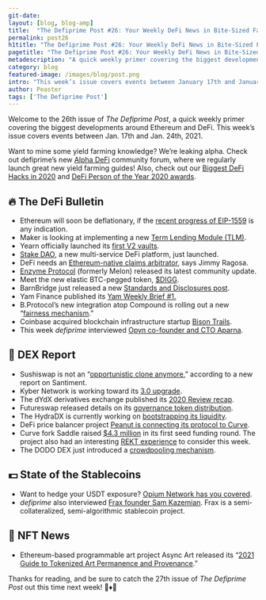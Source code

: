 ```yaml
---
git-date:
layout: [blog, blog-amp]
title:  "The Defiprime Post #26: Your Weekly DeFi News in Bite-Sized Fashion"
permalink: post26
h1title: "The Defiprime Post #26: Your Weekly DeFi News in Bite-Sized Fashion"
pagetitle: "The Defiprime Post #26: Your Weekly DeFi News in Bite-Sized Fashion"
metadescription: "A quick weekly primer covering the biggest developments around Ethereum and DeFi. This week’s issue covers events between January 17th and January 24th, 2021"
category: blog
featured-image: /images/blog/post.png
intro: "This week’s issue covers events between January 17th and January 24th, 2021"
author: Peaster
tags: ['The Defiprime Post']
---
```


Welcome to the 26th issue of _The Defiprime Post_, a quick weekly primer covering the biggest developments around Ethereum and DeFi. This week’s issue covers events between Jan. 17th and Jan. 24th, 2021.

Want to mine some yield farming knowledge? We’re leaking alpha. Check out defiprime’s new [Alpha DeFi](https://alpha.defiprime.com/c/yield-farming/6) community forum, where we regularly launch great new yield farming guides! Also, check out our [Biggest DeFi Hacks in 2020](https://defiprime.com/hacks2020) and [DeFi Person of the Year 2020 awards](https://defiprime.com/defi-person-2020).


## 🔥 The DeFi Bulletin

*   Ethereum will soon be deflationary, if the [recent progress of EIP-1559](https://hackmd.io/@timbeiko/1559-updates/https%3A%2F%2Fhackmd.io%2F%40timbeiko%2F1559-update-006) is any indication.
*   Maker is looking at implementing a new [Term Lending Module (TLM)](https://forum.makerdao.com/t/mip43-term-lending-module-tlm/6153). 
*   Yearn officially launched its [first V2 vaults](https://yearn.finance/vaults). 
*   [Stake DAO](https://stake-dao.medium.com/stake-dao-is-live-c72927391df), a new multi-service DeFi platform, just launched. 
*   DeFi needs an [Ethereum-native claims arbitrator](https://blog.kleros.io/why-defi-insurance-needs-an-ethereum-native-claims-arbitrator/), says Jimmy Ragosa. 
*   [Enzyme Protocol](https://medium.com/enzymefinance/fund-in-the-shell-e82c46a0a0fa) (formerly Melon) released its latest community update. 
*   Meet the new elastic BTC-pegged token, [$DIGG](https://badgerdao.medium.com/breaking-ground-on-digg-9e76a25326d7).
*   BarnBridge just released a new [Standards and Disclosures post](https://medium.com/barnbridge/barnbridge-standards-and-disclosures-c218bb29c0f6).
*   Yam Finance published its [Yam Weekly Brief #1.](https://yambrief.substack.com/p/yam-weekly-brief-1)  
*    B.Protocol’s new integration atop Compound is rolling out a new “[fairness mechanism](https://medium.com/b-protocol/fair-liquidation-protocol-on-top-of-compound-8bb46338f0c5).”
*   Coinbase acquired blockchain infrastructure startup [Bison Trails](https://www.coindesk.com/coinbase-buys-blockchain-infrastructure-startup-bison-trails). 
*   This week _defiprime_ interviewed [Opyn co-founder and CTO Aparna](https://defiprime.com/opyn). 


## 💱 DEX Report

*   Sushiswap is not an “[opportunistic clone anymore](https://insights.santiment.net/read/sushi---not-just-an-opportunistic-clone-anymore-6205),” according to a new report on Santiment. 
*   Kyber Network is working toward its [3.0 upgrade](https://blog.kyber.network/kyber-3-0-architecture-revamp-dynamic-mm-and-knc-migration-proposal-acae41046513). 
*   The dYdX derivatives exchange published its [2020 Review recap](https://integral.dydx.exchange/2020-review/). 
*   Futureswap released details on its [governance token distribution](https://medium.com/futureswap/futureswap-governance-token-distribution-d2712c855da5). 
*   The HydraDX is currently working on [bootstrapping its liquidity](https://hydradx.substack.com/p/hydradx-distribution-bootstrapping). 
*   DeFi price balancer project [Peanut is connecting its protocol to Curve](https://medium.com/peanut-trade/peanut-partners-curve-14e19877308e). 
*   Curve fork Saddle raised [$4.3 million](https://www.coindesk.com/saddle-raises-4-3m-for-slippage-free-defi-trading) in its first seed funding round. The project also had an interesting [REKT experience](https://www.rekt.news/saddle-finance-rekt/) to consider this week. 
*   The DODO DEX just introduced a [crowdpooling mechanism](https://medium.com/dodoex/introducing-crowdpooling-an-equal-opportunity-liquidity-offering-5a58c0409090). 


## 💵 State of the Stablecoins

*   Want to hedge your USDT exposure? [Opium Network has you covered](https://medium.com/opium-network/protection-on-usdt-solvency-b6eec24cec7d). 
*   _defiprime_ also interviewed [Frax founder Sam Kazemian](https://defiprime.com/frax). Frax is a semi-collateralized, semi-algorithmic stablecoin project. 


## 💎 NFT News

*   Ethereum-based programmable art project Async Art released its “[2021 Guide to Tokenized Art Permanence and Provenance](https://edition.async.art/blog/january-2021-guide-to-tokenized-art-permanence-and-provenance).”

Thanks for reading, and be sure to catch the 27th issue of _The Defiprime Post_ out this time next week! 👋♦️👋
